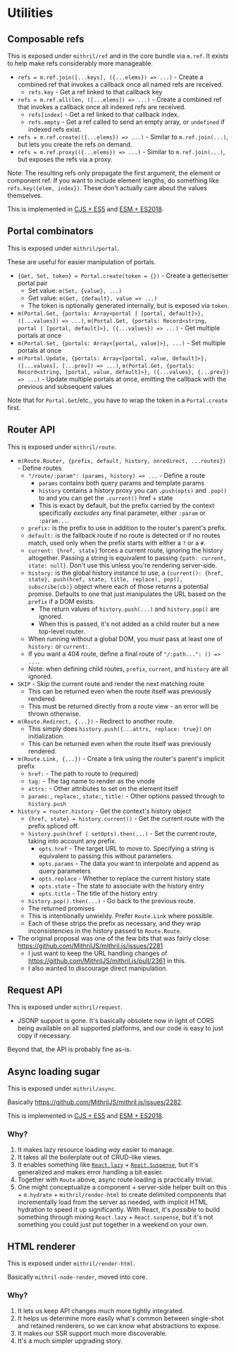 # Utilities

## Composable refs

This is exposed under `mithril/ref` and in the core bundle via `m.ref`. It exists to help make refs considerably more manageable.

- `refs = m.ref.join([...keys], ({...elems}) => ...)` - Create a combined ref that invokes a callback once all named refs are received.
    - `refs.key` - Get a ref linked to that callback key
- `refs = m.ref.all(len, ([...elems]) => ...)` - Create a combined ref that invokes a callback once all indexed refs are received.
    - `refs[index]` - Get a ref linked to that callback index.
    - `refs.empty` - Get a ref called to send an empty array, or `undefined` if indexed refs exist.
- `refs = m.ref.create(({...elems}) => ...)` - Similar to `m.ref.join(...)`, but lets you create the refs on demand.
- `refs = m.ref.proxy(({...elems}) => ...)` - Similar to `m.ref.join(...)`, but exposes the refs via a proxy.

Note: The resulting refs only propagate the first argument, the element or component ref. If you want to include element lengths, do something like `refs.key({elem, index})`. These don't actually care about the values themselves.

This is implemented in [CJS + ES5](https://github.com/isiahmeadows/mithril.js/blob/v3-redesign/src/cjs/ref.js) and [ESM + ES2018](https://github.com/isiahmeadows/mithril.js/blob/v3-redesign/src/esm/ref.js).

## Portal combinators

This is exposed under `mithril/portal`.

These are useful for easier manipulation of portals.

- `{Get, Set, token} = Portal.create(token = {})` - Create a getter/setter portal pair
	- Set value: `m(Set, {value}, ...)`
	- Get value: `m(Get, {default}, value => ...)`
    - The token is optionally generated internally, but is exposed via `token`.
- `m(Portal.Get, {portals: Array<portal | [portal, default]>}, ([...values]) => ...)`, `m(Portal.Get, {portals: Record<string, portal | [portal, default]>}, ({...values}) => ...)` - Get multiple portals at once
- `m(Portal.Set, {portals: Array<[portal, value]>}, ...)` - Set multiple portals at once
- `m(Portal.Update, {portals: Array<[portal, value, default]>}, ([...values], [...prev]) => ...)`, `m(Portal.Get, {portals: Record<string, [portal, value, default]>}, ({...values}, {...prev}) => ...)` - Update multiple portals at once, emitting the callback with the previous and subsequent values

Note that for `Portal.Get`/etc., you have to wrap the token in a `Portal.create` first.

## Router API

This is exposed under `mithril/route`.

- `m(Route.Router, {prefix, default, history, onredirect, ...routes})` - Define routes
    - `"/route/:param": (params, history) => ...` - Define a route
        - `params` contains both query params and template params
        - `history` contains a history proxy you can `.push(opts)` and `.pop()` to and you can get the `.current()` href + state
        - This is exact by default, but the prefix carried by the context specifically *excludes* any final parameter, either `:param` or `:param...`.
    - `prefix:` is the prefix to use in addition to the router's parent's prefix.
    - `default:` is the fallback route if no route is detected or if no routes match, used only when the prefix starts with either a `?` or a `#`.
    - `current: {href, state}` forces a current route, ignoring the history altogether. Passing a string is equivalent to passing `{path: current, state: null}`. Don't use this unless you're rendering server-side.
    - `history:` is the global history instance to use, a `{current(): {href, state}, push(href, state, title, replace), pop(), subscribe(cb)}` object where each of those returns a potential promise. Defaults to one that just manipulates the URL based on the `prefix` if a DOM exists.
        - The return values of `history.push(...)` and `history.pop()` are ignored.
        - When this is passed, it's not added as a child router but a new top-level router.
    - When running without a global DOM, you *must* pass at least one of `history:` or `current:`.
    - If you want a 404 route, define a final route of `"/:path...": () => ...`.
    - Note: when defining child routes, `prefix`, `current`, and `history` are all ignored.
- `SKIP` - Skip the current route and render the next matching route
    - This can be returned even when the route itself was previously rendered
    - This must be returned directly from a route view - an error will be thrown otherwise.
- `m(Route.Redirect, {...})` - Redirect to another route.
    - This simply does `history.push({...attrs, replace: true})` on initialization.
    - This can be returned even when the route itself was previously rendered.
- `m(Route.Link, {...})` - Create a link using the router's parent's implicit prefix
    - `href:` - The path to route to (required)
    - `tag:` - The tag name to render as the vnode
    - `attrs:` - Other attributes to set on the element itself
    - `params:`, `replace:`, `state:`, `title:` - Other options passed through to `history.push`
- `history = router.history` - Get the context's history object
    - `{href, state} = history.current()` - Get the current route with the prefix spliced off.
    - `history.push(href | setOpts).then(...)` - Set the current route, taking into account any prefix.
        - `opts.href` - The target URL to move to. Specifying a string is equivalent to passing this without parameters.
        - `opts.params` - The data you want to interpolate and append as query parameters
        - `opts.replace` - Whether to replace the current history state
        - `opts.state` - The state to associate with the history entry
        - `opts.title` - The title of the history entry
    - `history.pop().then(...)` - Go back to the previous route.
    - The returned promises
    - This is intentionally unwieldy. Prefer `Route.Link` where possible.
    - Each of these strips the prefix as necessary, and they wrap inconsistencies in the history passed to `Route.Route`.
- The original proposal was one of the few bits that was fairly close: https://github.com/MithrilJS/mithril.js/issues/2281
    - I just want to keep the URL handling changes of https://github.com/MithrilJS/mithril.js/pull/2361 in this.
    - I also wanted to discourage direct manipulation.

## Request API

This is exposed under `mithril/request`.

- JSONP support is gone. It's basically obsolete now in light of CORS being available on all supported platforms, and our code is easy to just copy if necessary.

Beyond that, the API is probably fine as-is.

## Async loading sugar

This is exposed under `mithril/async`.

Basically https://github.com/MithrilJS/mithril.js/issues/2282.

This is implemented in [CJS + ES5](https://github.com/isiahmeadows/mithril.js/blob/v3-redesign/src/cjs/async.js) and [ESM + ES2018](https://github.com/isiahmeadows/mithril.js/blob/v3-redesign/src/esm/async.js).

### Why?

1. It makes lazy resource loading *way* easier to manage.
1. It takes all the boilerplate out of CRUD-like views.
1. It enables something like [`React.lazy`](https://reactjs.org/docs/code-splitting.html#reactlazy) + [`React.Suspense`](https://reactjs.org/docs/code-splitting.html#suspense), but it's generalized and makes error handling a bit easier.
1. Together with `Route` above, async route loading is practically trivial.
1. One might conceptualize a component + server-side helper built on this + `m.hydrate` + `mithril/render-html` to create delimited components that incrementally load from the server as needed, with implicit HTML hydration to speed it up significantly. With React, it's *possible* to build something through mixing `React.lazy` + `React.suspense`, but it's not something you could just put together in a weekend on your own.

## HTML renderer

This is exposed under `mithril/render-html`.

Basically `mithril-node-render`, moved into core.

### Why?

1. It lets us keep API changes much more tightly integrated.
1. It helps us determine more easily what's common between single-shot and retained renderers, so we can know what abstractions to expose.
1. It makes our SSR support much more discoverable.
1. It's a much simpler upgrading story.
